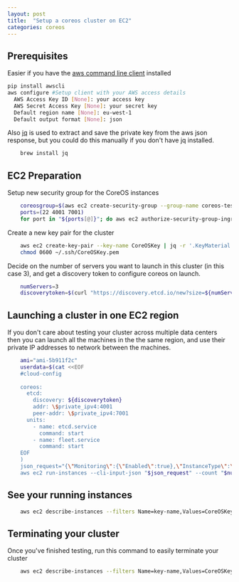 ```yaml
---
layout: post
title:  "Setup a coreos cluster on EC2"
categories: coreos
---
```



## Prerequisites

Easier if you have the [aws command line client](https://github.com/aws/aws-cli) installed

```bash
pip install awscli
aws configure #Setup client with your AWS access details
  AWS Access Key ID [None]: your access key
  AWS Secret Access Key [None]: your secret key
  Default region name [None]: eu-west-1
  Default output format [None]: json
```

Also [jq](http://stedolan.github.io/jq/) is used to extract and save the private key from the aws json response, but you could do this manually if you don't have jq installed.

```bash
    brew install jq
```

## EC2 Preparation

Setup new security group for the CoreOS instances

```bash
    coreosgroup=$(aws ec2 create-security-group --group-name coreos-testing --description "CoreOS instances" --output text)
    ports=(22 4001 7001)
    for port in "${ports[@]}"; do aws ec2 authorize-security-group-ingress --group-id "$coreosgroup" --protocol tcp --port "$port" --cidr 0.0.0.0/0; done
```

Create a new key pair for the cluster

```bash
    aws ec2 create-key-pair --key-name CoreOSKey | jq -r '.KeyMaterial' > ~/.ssh/CoreOSKey.pem
    chmod 0600 ~/.ssh/CoreOSKey.pem
```

Decide on the number of servers you want to launch in this cluster (in this case 3), and get a discovery token to configure coreos on launch.

```bash
    numServers=3
    discoverytoken=$(curl "https://discovery.etcd.io/new?size=${numServers}")
```

## Launching a cluster in one EC2 region

If you don't care about testing your cluster across multiple data centers then you can launch all the machines in the the same region, and use their private IP addresses to network between the machines.

```bash
    ami="ami-5b911f2c"
    userdata=$(cat <<EOF
    #cloud-config
    
    coreos:
      etcd:
        discovery: ${discoverytoken}
        addr: \$private_ipv4:4001
        peer-addr: \$private_ipv4:7001
      units:
        - name: etcd.service
          command: start
        - name: fleet.service
          command: start
    EOF
    )
    json_request="{\"Monitoring\":{\"Enabled\":true},\"InstanceType\":\"m1.small\",\"SecurityGroupIds\":[\"${coreosgroup}\"],\"KeyName\":\"CoreOSKey\",\"MaxCount\":${numServers},\"MinCount\":${numServers},\"ImageId\":\"${ami}\"}"
    aws ec2 run-instances --cli-input-json "$json_request" --count "$numServers" --user-data "$userdata"
```

## See your running instances

```bash
    aws ec2 describe-instances --filters Name=key-name,Values=CoreOSKey,Name=instance-state-name,Values=running --output text | cut -s -f 8,16 | sed '/^$/d'
```

## Terminating your cluster

Once you've finished testing, run this command to easily terminate your cluster

```bash
    aws ec2 describe-instances --filters Name=key-name,Values=CoreOSKey,Name=instance-state-name,Values=running --output text | cut -s -f 8 | sed '/^$/d' | xargs aws ec2 terminate-instances --instance-ids
```
